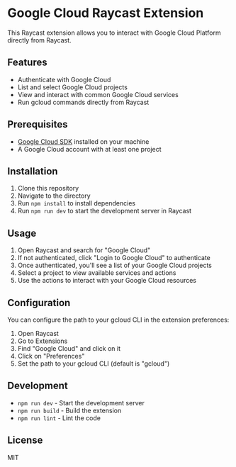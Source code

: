 # Google Cloud Raycast Extension

This Raycast extension allows you to interact with Google Cloud Platform directly from Raycast.

## Features

- Authenticate with Google Cloud
- List and select Google Cloud projects
- View and interact with common Google Cloud services
- Run gcloud commands directly from Raycast

## Prerequisites

- [Google Cloud SDK](https://cloud.google.com/sdk/docs/install) installed on your machine
- A Google Cloud account with at least one project

## Installation

1. Clone this repository
2. Navigate to the directory
3. Run `npm install` to install dependencies
4. Run `npm run dev` to start the development server in Raycast

## Usage

1. Open Raycast and search for "Google Cloud"
2. If not authenticated, click "Login to Google Cloud" to authenticate
3. Once authenticated, you'll see a list of your Google Cloud projects
4. Select a project to view available services and actions
5. Use the actions to interact with your Google Cloud resources

## Configuration

You can configure the path to your gcloud CLI in the extension preferences:

1. Open Raycast
2. Go to Extensions
3. Find "Google Cloud" and click on it
4. Click on "Preferences"
5. Set the path to your gcloud CLI (default is "gcloud")

## Development

- `npm run dev` - Start the development server
- `npm run build` - Build the extension
- `npm run lint` - Lint the code

## License

MIT